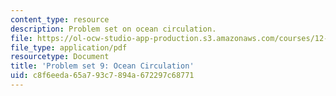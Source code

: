 ```yaml
---
content_type: resource
description: Problem set on ocean circulation.
file: https://ol-ocw-studio-app-production.s3.amazonaws.com/courses/12-003-atmosphere-ocean-and-climate-dynamics-fall-2008/c8f6eeda65a793c7894a672297c68771_homework9.pdf
file_type: application/pdf
resourcetype: Document
title: 'Problem set 9: Ocean Circulation'
uid: c8f6eeda-65a7-93c7-894a-672297c68771
---
```

